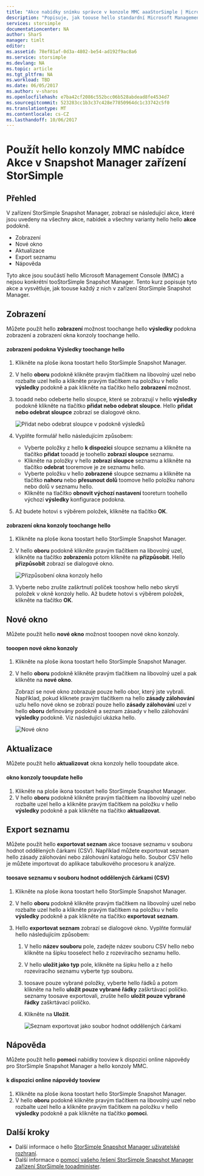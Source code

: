 ```yaml
---
title: "Akce nabídky snímku správce v konzole MMC aaaStorSimple | Microsoft Docs"
description: "Popisuje, jak toouse hello standardní Microsoft Management Console (MMC) nabídce Akce v zařízení StorSimple Snapshot Manager."
services: storsimple
documentationcenter: NA
author: SharS
manager: timlt
editor: 
ms.assetid: 78ef81af-0d3a-4802-be54-ad192f9ac8a6
ms.service: storsimple
ms.devlang: NA
ms.topic: article
ms.tgt_pltfrm: NA
ms.workload: TBD
ms.date: 06/05/2017
ms.author: v-sharos
ms.openlocfilehash: e7ba42cf2086c552bcc06b528abdead8fe4534d7
ms.sourcegitcommit: 523283cc1b3c37c428e77850964dc1c33742c5f0
ms.translationtype: MT
ms.contentlocale: cs-CZ
ms.lasthandoff: 10/06/2017
---
```

# <a name="use-hello-mmc-menu-actions-in-storsimple-snapshot-manager"></a>Použít hello konzoly MMC nabídce Akce v Snapshot Manager zařízení StorSimple

## <a name="overview"></a>Přehled
V zařízení StorSimple Snapshot Manager, zobrazí se následující akce, které jsou uvedeny na všechny akce, nabídek a všechny varianty hello hello **akce** podokně.

* Zobrazení
* Nové okno 
* Aktualizace 
* Export seznamu 
* Nápověda 

Tyto akce jsou součástí hello Microsoft Management Console (MMC) a nejsou konkrétní tooStorSimple Snapshot Manager. Tento kurz popisuje tyto akce a vysvětluje, jak toouse každý z nich v zařízení StorSimple Snapshot Manager.

## <a name="view"></a>Zobrazení
Můžete použít hello **zobrazení** možnost toochange hello **výsledky** podokna zobrazení a zobrazení okna konzoly toochange hello. 

#### <a name="toochange-hello-results-pane-view"></a>zobrazení podokna Výsledky toochange hello
1. Klikněte na ploše ikona toostart hello StorSimple Snapshot Manager.
2. V hello **oboru** podokně klikněte pravým tlačítkem na libovolný uzel nebo rozbalte uzel hello a klikněte pravým tlačítkem na položku v hello **výsledky** podokně a pak klikněte na tlačítko hello **zobrazení** možnost. 
3. tooadd nebo odeberte hello sloupce, které se zobrazují v hello **výsledky** podokně klikněte na tlačítko **přidat nebo odebrat sloupce**. Hello **přidat nebo odebrat sloupce** zobrazí se dialogové okno.
   
    ![Přidat nebo odebrat sloupce v podokně výsledků](./media/storsimple-snapshot-manager-mmc-menu/HCS_SSM_Add_remove_columns.png) 
4. Vyplňte formulář hello následujícím způsobem:
   
   * Vyberte položky z hello **k dispozici** sloupce seznamu a klikněte na tlačítko **přidat** tooadd je toohello **zobrazí sloupce** seznamu. 
   * Klikněte na položky v hello **zobrazí sloupce** seznamu a klikněte na tlačítko **odebrat** tooremove je ze seznamu hello. 
   * Vyberte položku v hello **zobrazené** sloupce seznamu a klikněte na tlačítko **nahoru** nebo **přesunout dolů** toomove hello položku nahoru nebo dolů v seznamu hello. 
   * Klikněte na tlačítko **obnovit výchozí nastavení** tooreturn toohello výchozí **výsledky** konfigurace podokna. 
5. Až budete hotovi s výběrem položek, klikněte na tlačítko **OK**. 

#### <a name="toochange-hello-console-window-view"></a>zobrazení okna konzoly toochange hello
1. Klikněte na ploše ikona toostart hello StorSimple Snapshot Manager.
2. V hello **oboru** podokně klikněte pravým tlačítkem na libovolný uzel, klikněte na tlačítko **zobrazení**a potom klikněte na **přizpůsobit**. Hello **přizpůsobit** zobrazí se dialogové okno.
   
    ![Přizpůsobení okna konzoly hello](./media/storsimple-snapshot-manager-mmc-menu/HCS_SSM_Customize.png) 
3. Vyberte nebo zrušte zaškrtnutí políček tooshow hello nebo skrytí položek v okně konzoly hello. Až budete hotovi s výběrem položek, klikněte na tlačítko **OK**.

## <a name="new-window-from-here"></a>Nové okno
Můžete použít hello **nové okno** možnost tooopen nové okno konzoly.

#### <a name="tooopen-a-new-console-window"></a>tooopen nové okno konzoly
1. Klikněte na ploše ikona toostart hello StorSimple Snapshot Manager.
2. V hello **oboru** podokně klikněte pravým tlačítkem na libovolný uzel a pak klikněte na **nové okno**. 
   
    Zobrazí se nové okno zobrazuje pouze hello obor, který jste vybrali. Například, pokud kliknete pravým tlačítkem na hello **zásady zálohování** uzlu hello nové okno se zobrazí pouze hello **zásady zálohování** uzel v hello **oboru** definovány podokně a seznam zásady v hello zálohování **výsledky** podokně. Viz následující ukázka hello.
   
    ![Nové okno](./media/storsimple-snapshot-manager-mmc-menu/HCS_SSM_NewWindow.png) 

## <a name="refresh"></a>Aktualizace
Můžete použít hello **aktualizovat** okna konzoly hello tooupdate akce.

#### <a name="tooupdate-hello-console-window"></a>okno konzoly tooupdate hello
1. Klikněte na ploše ikona toostart hello StorSimple Snapshot Manager.
2. V hello **oboru** podokně klikněte pravým tlačítkem na libovolný uzel nebo rozbalte uzel hello a klikněte pravým tlačítkem na položku v hello **výsledky** podokně a pak klikněte na tlačítko **aktualizovat**. 

## <a name="export-list"></a>Export seznamu
Můžete použít hello **exportovat seznam** akce toosave seznamu v souboru hodnot oddělených čárkami (CSV). Například můžete exportovat seznam hello zásady zálohování nebo zálohování katalogu hello. Soubor CSV hello je můžete importovat do aplikace tabulkového procesoru k analýze.

#### <a name="toosave-a-list-in-a-comma-separated-value-csv-file"></a>toosave seznamu v souboru hodnot oddělených čárkami (CSV)
1. Klikněte na ploše ikona toostart hello StorSimple Snapshot Manager. 
2. V hello **oboru** podokně klikněte pravým tlačítkem na libovolný uzel nebo rozbalte uzel hello a klikněte pravým tlačítkem na položku v hello **výsledky** podokně a pak klikněte na tlačítko **exportovat seznam**. 
3. Hello **exportovat seznam** zobrazí se dialogové okno. Vyplňte formulář hello následujícím způsobem: 
   
   1. V hello **název souboru** pole, zadejte název souboru CSV hello nebo klikněte na šipku tooselect hello z rozevíracího seznamu hello.
   2. V hello **uložit jako typ** pole, klikněte na šipku hello a z hello rozevíracího seznamu vyberte typ souboru.
   3. toosave pouze vybrané položky, vyberte hello řádků a potom klikněte na hello **uložit pouze vybrané řádky** zaškrtávací políčko. seznamy toosave exportovali, zrušte hello **uložit pouze vybrané řádky** zaškrtávací políčko.
   4. Klikněte na **Uložit**.
      
      ![Seznam exportovat jako soubor hodnot oddělených čárkami](./media/storsimple-snapshot-manager-mmc-menu/HCS_SSM_Export_List.png) 

## <a name="help"></a>Nápověda
Můžete použít hello **pomoci** nabídky tooview k dispozici online nápovědy pro StorSimple Snapshot Manager a hello konzoly MMC.

#### <a name="tooview-available-online-help"></a>k dispozici online nápovědy tooview
1. Klikněte na ploše ikona toostart hello StorSimple Snapshot Manager.
2. V hello **oboru** podokně klikněte pravým tlačítkem na libovolný uzel nebo rozbalte uzel hello a klikněte pravým tlačítkem na položku v hello **výsledky** podokně a pak klikněte na tlačítko **pomoci**. 

## <a name="next-steps"></a>Další kroky
* Další informace o hello [StorSimple Snapshot Manager uživatelské rozhraní](storsimple-use-snapshot-manager.md).
* Další informace o [pomocí vašeho řešení StorSimple Snapshot Manager zařízení StorSimple tooadminister](storsimple-snapshot-manager-admin.md).

